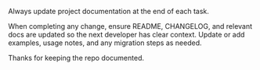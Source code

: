 Always update project documentation at the end of each task.

When completing any change, ensure README, CHANGELOG, and relevant docs are updated so the next developer has clear context. Update or add examples, usage notes, and any migration steps as needed.

Thanks for keeping the repo documented.

